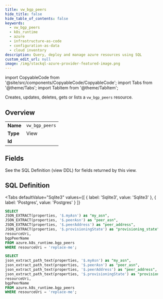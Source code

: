 ```yaml
--- 
title: vw_bgp_peers
hide_title: false
hide_table_of_contents: false
keywords:
  - vw_bgp_peers
  - k8s_runtime
  - azure
  - infrastructure-as-code
  - configuration-as-data
  - cloud inventory
description: Query, deploy and manage azure resources using SQL
custom_edit_url: null
image: /img/stackql-azure-provider-featured-image.png
---
```


import CopyableCode from '@site/src/components/CopyableCode/CopyableCode';
import Tabs from '@theme/Tabs';
import TabItem from '@theme/TabItem';

Creates, updates, deletes, gets or lists a <code>vw_bgp_peers</code> resource.

## Overview
<table><tbody>
<tr><td><b>Name</b></td><td><code>vw_bgp_peers</code></td></tr>
<tr><td><b>Type</b></td><td>View</td></tr>
<tr><td><b>Id</b></td><td><CopyableCode code="azure.k8s_runtime.vw_bgp_peers" /></td></tr>
</tbody></table>

## Fields

See the SQL Definition (view DDL) for fields returned by this view.

## SQL Definition

<Tabs
defaultValue="Sqlite3"
values={[
{ label: 'Sqlite3', value: 'Sqlite3' },
{ label: 'Postgres', value: 'Postgres' }
]}
>
<TabItem value="Sqlite3">

```sql
SELECT
JSON_EXTRACT(properties, '$.myAsn') as "my_asn",
JSON_EXTRACT(properties, '$.peerAsn') as "peer_asn",
JSON_EXTRACT(properties, '$.peerAddress') as "peer_address",
JSON_EXTRACT(properties, '$.provisioningState') as "provisioning_state",
resourceUri,
bgpPeerName
FROM azure.k8s_runtime.bgp_peers
WHERE resourceUri = 'replace-me';
```

</TabItem>
<TabItem value="Postgres">

```sql
SELECT
json_extract_path_text(properties, '$.myAsn') as "my_asn",
json_extract_path_text(properties, '$.peerAsn') as "peer_asn",
json_extract_path_text(properties, '$.peerAddress') as "peer_address",
json_extract_path_text(properties, '$.provisioningState') as "provisioning_state",
resourceUri,
bgpPeerName
FROM azure.k8s_runtime.bgp_peers
WHERE resourceUri = 'replace-me';
```

</TabItem>
</Tabs>
